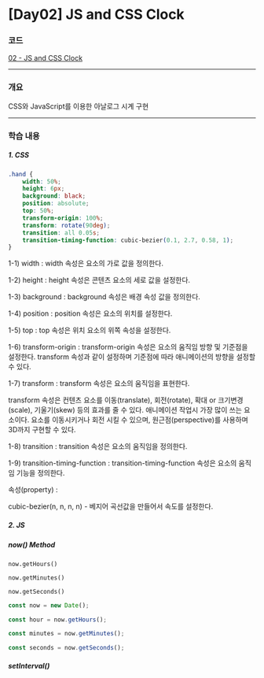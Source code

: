 # [Day02] JS and CSS Clock

### 코드

[02 - JS and CSS Clock](https://github.com/bhy304/JavaScript30/tree/master/02%20-%20JS%20and%20CSS%20Clock)

------

### 개요

CSS와 JavaScript를 이용한 아날로그 시계 구현

------

### 학습 내용

##### 1. CSS

```css
.hand {
    width: 50%;
    height: 6px;
    background: black;
    position: absolute;
    top: 50%;
    transform-origin: 100%;
    transform: rotate(90deg);
    transition: all 0.05s;
    transition-timing-function: cubic-bezier(0.1, 2.7, 0.58, 1);
}
```

1-1) width : width 속성은 요소의 가로 값을 정의한다.

1-2) height : height 속성은 콘텐츠 요소의 세로 값을 설정한다.

1-3) background : background 속성은 배경 속성 값을 정의한다.

1-4) position : position 속성은 요소의 위치를 설정한다. 

1-5) top : top 속성은 위치 요소의 위쪽 속성을 설정한다.

1-6) transform-origin : transform-origin 속성은 요소의 움직임 방향 및 기준점을 설정한다. transform 속성과 같이 설정하며 기준점에 따라 애니메이션의 방향을 설정할 수 있다.

1-7) transform : transform 속성은 요소의 움직임을 표현한다.

transform 속성은 컨텐츠 요소를 이동(translate), 회전(rotate), 확대 or 크기변경(scale), 기울기(skew) 등의 효과를 줄 수 있다. 애니메이션 작업시 가장 많이 쓰는 요소이다. 요소를 이동시키거나 회전 시킬 수 있으며, 원근점(perspective)를 사용하며 3D까지 구현할 수 있다. 

1-8) transition : transition 속성은 요소의 움직임을 정의한다.

1-9) transition-timing-function : transition-timing-function 속성은 요소의 움직임 기능을 정의한다.

속성(property) : 

cubic-bezier(n, n, n, n) - 베지어 곡선값을 만들어서 속도를 설정한다. 

##### 2. JS

##### now() Method

```now.getHours()```

```now.getMinutes()```

```now.getSeconds()```

```javascript
const now = new Date();

const hour = now.getHours();

const minutes = now.getMinutes();

const seconds = now.getSeconds();
```

##### setInterval()